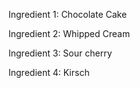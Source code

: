 Ingredient 1: 
Chocolate Cake

Ingredient 2: 
Whipped Cream

Ingredient 3:
Sour cherry

Ingredient 4:
Kirsch